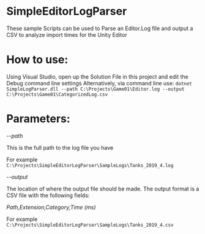 # SimpleEditorLogParser
These sample Scripts can be used to Parse an Editor.Log file and output a CSV to analyze import times for the Unity Editor

# How to use:

Using Visual Studio, open up the Solution File in this project and edit the Debug command line settings
Alternatively, via command line use:
`dotnet SimpleLogParser.dll --path C:\Projects\Game01\Editor.log --output C:\Projects\Game01\CategorizedLog.csv`

# Parameters:

*--path*

This is the full path to the log file you have

For example `C:\Projects\SimpleEditorLogParser\SampleLogs\Tanks_2019_4.log`

*--output*

The location of where the output file should be made.
The output format is a CSV file with the following fields:

*Path,Extension,Category,Time (ms)*

For example `C:\Projects\SimpleEditorLogParser\SampleLogs\Tanks_2019_4.csv`


